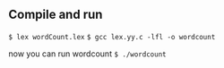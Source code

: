 
Compile and run
---------------

`$ lex wordCount.lex`
`$ gcc lex.yy.c -lfl -o wordcount`

now you can run wordcount
`$ ./wordcount`

